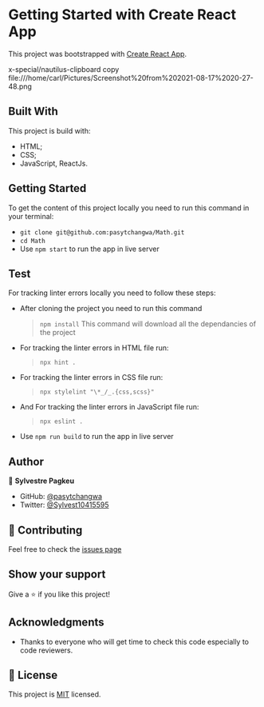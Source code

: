 # Getting Started with Create React App

This project was bootstrapped with [Create React App](https://github.com/facebook/create-react-app).

x-special/nautilus-clipboard
copy
file:///home/carl/Pictures/Screenshot%20from%202021-08-17%2020-27-48.png



## Built With

This project is build with:

- HTML;
- CSS;
- JavaScript, ReactJs.


## Getting Started

To get the content of this project locally you need to run this command in your terminal:

- `git clone git@github.com:pasytchangwa/Math.git`
- `cd Math`
- Use `npm start` to run the app in live server

## Test

For tracking linter errors locally you need to follow these steps:

- After cloning the project you need to run this command

  > `npm install`
  > This command will download all the dependancies of the project

- For tracking the linter errors in HTML file run:

  > `npx hint .`

- For tracking the linter errors in CSS file run:

  > `npx stylelint "\*_/_.{css,scss}"`

- And For tracking the linter errors in JavaScript file run:

  > `npx eslint .`

- Use `npm run build` to run the app in live server

## Author

👤 **Sylvestre Pagkeu**

- GitHub: [@pasytchangwa](https://github.com/pasytchangwa)
- Twitter: [@Sylvest10415595](https://twitter.com/Sylvest10415595)

## :handshake: Contributing

Feel free to check the [issues page](https://github.com/pasytchangwa/Math/issues)

## Show your support

Give a :star: if you like this project!

## Acknowledgments

- Thanks to everyone who will get time to check this code especially to code reviewers.

## 📝 License

This project is [MIT](./MIT.md) licensed.
